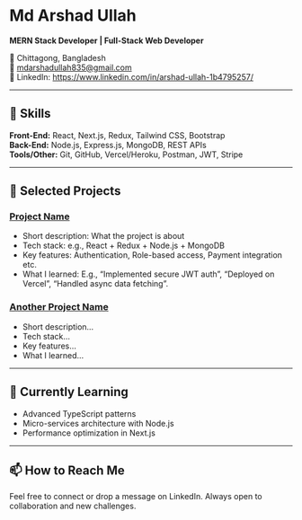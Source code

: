 # Md Arshad Ullah  
**MERN Stack Developer | Full-Stack Web Developer**  

📍 Chittagong, Bangladesh  
📧 mdarshadullah835@gmail.com  
🔗 LinkedIn: https://www.linkedin.com/in/arshad-ullah-1b4795257/


---

## 🧠 Skills  
**Front-End:** React, Next.js, Redux, Tailwind CSS, Bootstrap  
**Back-End:** Node.js, Express.js, MongoDB, REST APIs  
**Tools/Other:** Git, GitHub, Vercel/Heroku, Postman, JWT, Stripe  

---

## 🚀 Selected Projects  
### [Project Name](https://github.com/Arshad4320/project-link)  
- Short description: What the project is about  
- Tech stack: e.g., React + Redux + Node.js + MongoDB  
- Key features: Authentication, Role-based access, Payment integration etc.  
- What I learned: E.g., “Implemented secure JWT auth”, “Deployed on Vercel”, “Handled async data fetching”.

### [Another Project Name](https://github.com/Arshad4320/another-link)  
- Short description…  
- Tech stack…  
- Key features…  
- What I learned…

---

## 🔭 Currently Learning  
- Advanced TypeScript patterns  
- Micro-services architecture with Node.js  
- Performance optimization in Next.js  

---

## 📫 How to Reach Me  
Feel free to connect or drop a message on LinkedIn. Always open to collaboration and new challenges.

